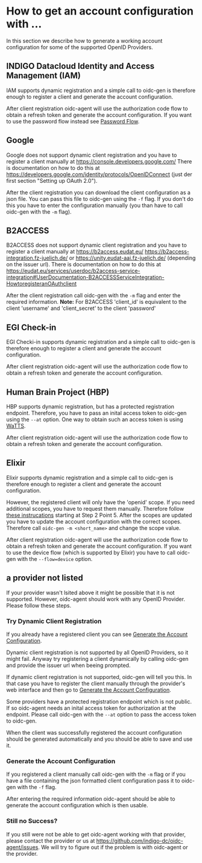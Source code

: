# How to get an account configuration with ...
In this section we describe how to generate a working account configuration for
some of the supported OpenID Providers.

## INDIGO Datacloud Identity and Access Management (IAM)
IAM supports dynamic registration and a simple call to oidc-gen is therefore
enough to register a client and generate the account configuration.

After client registration oidc-agent will use the authorization code flow to
obtain a refresh token and generate the account configuration. If you want to
use the password flow instead see [Password Flow](oidc-gen.md#password-flow).

## Google
Google does not support dynamic client registration and you have to register a
client manually at <https://console.developers.google.com/> There is documentation
on how to do this at
<https://developers.google.com/identity/protocols/OpenIDConnect> (just der first
section "Setting up OAuth 2.0").

After the client registration you can download the client configuration as a
json file. You can pass this file to oidc-gen using the ```-f``` flag. If you
don't do this you have to enter the configuration manually (you than have to
call oidc-gen with the ```-m``` flag).

## B2ACCESS
B2ACCESS does not support dynamic client registration and you have to register a
client manually at <https://b2access.eudat.eu/>
<https://b2access-integration.fz-juelich.de/> or <https://unity.eudat-aai.fz-juelich.de/> (depending on the issuer url). There is documentation
on how to do this at <https://eudat.eu/services/userdoc/b2access-service-integration#UserDocumentation-B2ACCESSServiceIntegration-HowtoregisteranOAuthclient>

After the client registration call oidc-gen with the ```-m``` flag and enter the
required information. 
**Note:** For B2ACCESS 'client_id' is equivalent to the client 'username' and
'client_secret' to the client 'password'

## EGI Check-in
EGI Checki-in supports dynamic registration and a simple call to oidc-gen is therefore
enough to register a client and generate the account configuration.

After client registration oidc-agent will use the authorization code flow to
obtain a refresh token and generate the account configuration. 

## Human Brain Project (HBP)
HBP supports dynamic registration, but has a protected registration endpoint. 
Therefore, you have to pass an inital access token to oidc-gen using the ```--at``` option. One way to obtain such an access token is using [WaTTS](https://watts.data.kit.edu/).

After client registration oidc-agent will use the authorization code flow to
obtain a refresh token and generate the account configuration. 

## Elixir
Elixir supports dynamic registration and a simple call to oidc-gen is therefore
enough to register a client and generate the account configuration.

However, the registered client will only have the 'openid' scope. If you need
additional scopes, you have to request them manually. Therefore follow 
[these instrucations](https://docs.google.com/document/d/1ihb0hH2YJqSCPZS0syVpvAOeQP1HTxdf_XMsZZLe_W0/)
starting at Step 2 Point 5.
After the scopes are updated you have to update the account configuration with
the correct scopes. Therefore call ```oidc-gen -m <short_name>``` and change the
scope value.

After client registration oidc-agent will use the authorization code flow to
obtain a refresh token and generate the account configuration. If you want to
use the device flow (which is supported by Elixir) you have to call oidc-gen
with the ```--flow=device``` option.

## a provider not listed
If your provider wasn't lsited above it might be possible that it is not
supported. However, oidc-agent should work with any OpenID Provider. Please
follow these steps.

### Try Dynamic Client Registration
If you already have a registered client you can see [Generate the
Account Configuration](#generate-the-account-configuration).

Dynamic client registration is not supported by all OpenID Providers, so it
might fail. Anyway try registering a client dynamically by calling oidc-gen and
provide the issuer url when beeing prompted.

If dynamic client registration is not supported, oidc-gen will tell you this.
In that case you have to register the client manually through the provider's web
interface and then go to [Generate the Account Configuration](#generate-the-account-configuration).

Some providers have a protected registration endpoint which is not public. If so
oidc-agent needs an inital access token for authorization at the endpoint.
Please call oidc-gen with the ```--at``` option to pass the access token to
oidc-gen.

When the client was successfully registered the account configuration should be
generated automatically and you should be able to save and use it.

### Generate the Account Configuration
If you registered a client manually call oidc-gen with the ```-m``` flag or if
you have a file containing the json formatted client configuration pass it to
oidc-gen with the ```-f``` flag.

After entering the required information oidc-agent should be able to generate
the account configuration which is then usable.

### Still no Success?
If you still were not be able to get oidc-agent working with that provider,
please contact the provider or us at <https://github.com/indigo-dc/oidc-agent/issues>. We will
try to figure out if the problem is with oidc-agent or the provider.
